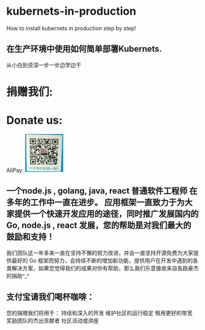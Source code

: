 # kubernets-in-production
How to install kubernets in production step by step!

## 在生产环境中使用如何简单部署Kubernets.
从小白到资深一步一步边学边干

# 捐赠我们:
# Donate us:
AliPay: <img src="images/alipay.png" alt="alipay" width="100" height="100">

##  一个node.js , golang, java, react 普通软件工程师 在多年的工作中一直在进步。 应用框架一直致力于为大家提供一个快速开发应用的途径，同时推广发展国内的 Go, node.js , react 发展，您的帮助是对我们最大的鼓励和支持！
我们团队这一年多来一直在坚持不懈的努力改进，并会一直坚持开源免费为大家提供最好的 Go 框架而努力，会持续不断的增加新功能，提供用户在开发中遇到的各类解决方案，如果您觉得我们的成果对你有帮助，那么我们乐意接收来自各路豪杰的捐助^_^

## 支付宝请我们喝杯咖啡：

您的捐赠我们将用于：
持续和深入的开发
维护社区的运行稳定
租用更好的带宽
奖励团队的杰出贡献者
社区活动或讲座
